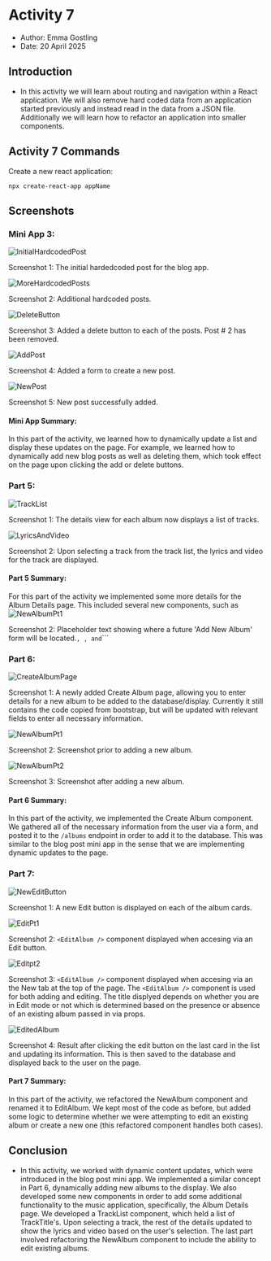 # Activity 7

- Author:  Emma Gostling
- Date:  20 April 2025

## Introduction

- In this activity we will learn about routing and navigation within a React application. We will also remove hard coded data from an application started previously and instead read in the data from a JSON file. Additionally we will learn how to refactor an application into smaller components.

## Activity 7 Commands

Create a new react application:
```
npx create-react-app appName
```

## Screenshots
### Mini App 3:

![InitialHardcodedPost](InitialHardcodedPost.png)

Screenshot 1: The initial hardedcoded post for the blog app.

![MoreHardcodedPosts](MoreHardcodedPosts.png)

Screenshot 2: Additional hardcoded posts.

![DeleteButton](DeleteButton.png)

Screenshot 3: Added a delete button to each of the posts. Post # 2 has been removed.

![AddPost](AddPost.png)

Screenshot 4: Added a form to create a new post.

![NewPost](NewPost.png)

Screenshot 5: New post successfully added.

#### Mini App Summary:

In this part of the activity, we learned how to dynamically update a list and display these updates on the page. For example, we learned how to dynamically add new blog posts as well as deleting them, which took effect on the page upon clicking the add or delete buttons.

### Part 5:

![TrackList](TrackList.png)

Screenshot 1: The details view for each album now displays a list of tracks.

![LyricsAndVideo](LyricsAndVideo.png)

Screenshot 2: Upon selecting a track from the track list, the lyrics and video for the track are displayed.

#### Part 5 Summary:

For this part of the activity we implemented some more details for the Album Details page. This included several new components, such as ![NewAlbumPt1](NewAlbum.png)

Screenshot 2: Placeholder text showing where a future 'Add New Album' form will be located.<TrackList />```, ```<TrackTitle />```, ```<TrackLyrics />``` and ```<TrackVideo />```

### Part 6:

![CreateAlbumPage](CreateAlbumPage.png)

Screenshot 1: A newly added Create Album page, allowing you to enter details for a new album to be added to the database/display. Currently it still contains the code copied from bootstrap, but will be updated with relevant fields to enter all necessary information.

![NewAlbumPt1](NewAlbumPt1.png)

Screenshot 2: Screenshot prior to adding a new album.

![NewAlbumPt2](NewAlbumPt2.png)

Screenshot 3: Screenshot after adding a new album.

#### Part 6 Summary:

In this part of the activity, we implemented the Create Album component. We gathered all of the necessary information from the user via a form, and posted it to the ```/albums``` endpoint in order to add it to the database. This was similar to the blog post mini app in the sense that we are implementing dynamic updates to the page.

### Part 7:
![NewEditButton](NewEditButton.png)

Screenshot 1: A new Edit button is displayed on each of the album cards.

![EditPt1](EditPt1.png)

Screenshot 2: ```<EditAlbum />``` component displayed when accesing via an Edit button.

![Editpt2](EditPt2.png)

Screenshot 3: ```<EditAlbum />``` component displayed when accesing via an the New tab at the top of the page. The ```<EditAlbum />``` component is used for both adding and editing. The title displyed depends on whether you are in Edit mode or not which is determined based on the presence or absence of an existing album passed in via props.

![EditedAlbum](EditedAlbum.png)

Screenshot 4: Result after clicking the edit button on the last card in the list and updating its information. This is then saved to the database and displayed back to the user on the page.

#### Part 7 Summary:

In this part of the activity, we refactored the NewAlbum component and renamed it to EditAlbum. We kept most of the code as before, but added some logic to determine whether we were attempting to edit an existing album or create a new one (this refactored component handles both cases). 

## Conclusion

- In this activity, we worked with dynamic content updates, which were introduced in the blog post mini app. We implemented a similar concept in Part 6, dynamically adding new albums to the display. We also developed some new components in order to add some additional functionality to the music application, specifically, the Album Details page. We developed a TrackList component, which held a list of TrackTitle's. Upon selecting a track, the rest of the details updated to show the lyrics and video based on the user's selection. The last part involved refactoring the NewAlbum component to include the ability to edit existing albums.